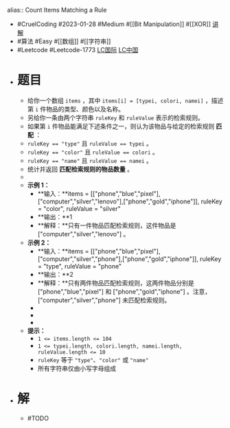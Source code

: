 alias:: Count Items Matching a Rule
- #CruelCoding #2023-01-28 #Medium #[[Bit Manipulation]] #[[XOR]] [讲解](https://youtu.be/BE-BQ6DA1vE)
- #算法 #Easy #[[数组]] #[[字符串]]
- #Leetcode #Leetcode-1773 [LC国际](https://leetcode.com/problems/count-items-matching-a-rule/) [LC中国](https://leetcode.cn/problems/count-items-matching-a-rule/)
- # 题目
	- 给你一个数组 `items` ，其中 `items[i] = [typei, colori, namei]` ，描述第 `i` 件物品的类型、颜色以及名称。
	- 另给你一条由两个字符串 `ruleKey` 和 `ruleValue` 表示的检索规则。
	- 如果第 `i` 件物品能满足下述条件之一，则认为该物品与给定的检索规则 **匹配** ：
	- `ruleKey == "type"` 且 `ruleValue == typei` 。
	- `ruleKey == "color"` 且 `ruleValue == colori` 。
	- `ruleKey == "name"` 且 `ruleValue == namei` 。
	- 统计并返回 **匹配检索规则的物品数量** 。
	-
	- **示例 1：**
		- **输入：**items = [["phone","blue","pixel"],["computer","silver","lenovo"],["phone","gold","iphone"]], ruleKey = "color", ruleValue = "silver"
		- **输出：**1
		- **解释：**只有一件物品匹配检索规则，这件物品是 ["computer","silver","lenovo"] 。
	- **示例 2：**
		- **输入：**items = [["phone","blue","pixel"],["computer","silver","phone"],["phone","gold","iphone"]], ruleKey = "type", ruleValue = "phone"
		- **输出：**2
		- **解释：**只有两件物品匹配检索规则，这两件物品分别是 ["phone","blue","pixel"] 和 ["phone","gold","iphone"] 。注意，["computer","silver","phone"] 未匹配检索规则。
		-
		-
		-
	- **提示：**
		- `1 <= items.length <= 104`
		- `1 <= typei.length, colori.length, namei.length, ruleValue.length <= 10`
		- `ruleKey` 等于 `"type"`、`"color"` 或 `"name"`
		- 所有字符串仅由小写字母组成
- # 解
	- #TODO